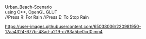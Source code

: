 Urban_Beach-Scenario <br/>
using C++, OpenGL GLUT <br/>
//Press R: For Rain //Press E: To Stop Rain

https://user-images.githubusercontent.com/65038036/220981950-17aa4324-677b-48ad-a219-c783a5be0cd0.mp4

